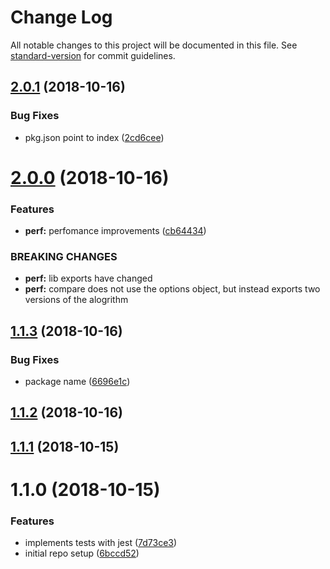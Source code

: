 # Change Log

All notable changes to this project will be documented in this file. See [standard-version](https://github.com/conventional-changelog/standard-version) for commit guidelines.

<a name="2.0.1"></a>
## [2.0.1](https://github.com/pictalk/levenshtein.js/compare/v2.0.0...v2.0.1) (2018-10-16)


### Bug Fixes

* pkg.json point to index ([2cd6cee](https://github.com/pictalk/levenshtein.js/commit/2cd6cee))



<a name="2.0.0"></a>
# [2.0.0](https://github.com/pictalk/levenshtein.js/compare/v1.1.3...v2.0.0) (2018-10-16)


### Features

* **perf:** perfomance improvements ([cb64434](https://github.com/pictalk/levenshtein.js/commit/cb64434))


### BREAKING CHANGES

* **perf:** lib exports have changed
* **perf:** compare does not use the options object, but instead exports two versions of the alogrithm



<a name="1.1.3"></a>
## [1.1.3](https://github.com/pictalk/levenshtein.js/compare/v1.1.2...v1.1.3) (2018-10-16)


### Bug Fixes

* package name ([6696e1c](https://github.com/pictalk/levenshtein.js/commit/6696e1c))



<a name="1.1.2"></a>
## [1.1.2](https://github.com/pictalk/levenshtein.js/compare/v1.1.1...v1.1.2) (2018-10-16)



<a name="1.1.1"></a>
## [1.1.1](https://github.com/pictalk/levenshtein.js/compare/v1.1.0...v1.1.1) (2018-10-15)



<a name="1.1.0"></a>
# 1.1.0 (2018-10-15)


### Features

* implements tests with jest ([7d73ce3](https://github.com/pictalk/levenshtein.js/commit/7d73ce3))
* initial repo setup ([6bccd52](https://github.com/pictalk/levenshtein.js/commit/6bccd52))

